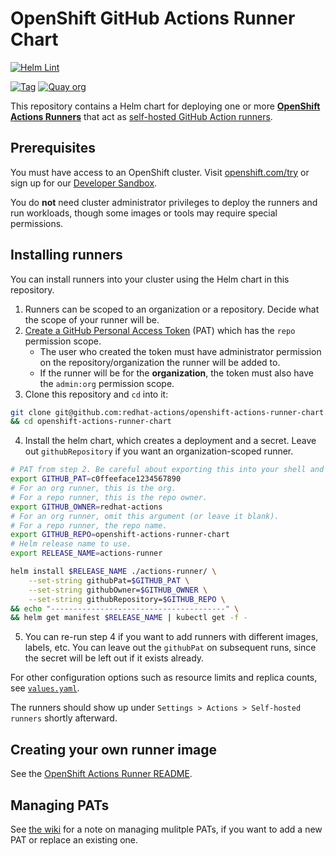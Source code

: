 # OpenShift GitHub Actions Runner Chart

[![Helm Lint](https://github.com/redhat-actions/openshift-actions-runner-chart/workflows/Helm%20Lint/badge.svg)](https://github.com/redhat-actions/openshift-actions-runner-chart/actions)

[![Tag](https://img.shields.io/github/v/tag/redhat-actions/openshift-actions-runner-chart)](https://github.com/redhat-actions/openshift-actions-runner-chart/tags)
[![Quay org](https://img.shields.io/badge/quay-redhat--github--actions-red)](https://quay.io/organization/redhat-github-actions)

This repository contains a Helm chart for deploying one or more [**OpenShift Actions Runners**](https://github.com/redhat-actions/openshift-actions-runner) that act as [self-hosted GitHub Action runners](https://docs.github.com/en/free-pro-team@latest/actions/hosting-your-own-runners/about-self-hosted-runners).

## Prerequisites
You must have access to an OpenShift cluster. Visit [openshift.com/try](https://www.openshift.com/try) or sign up for our [Developer Sandbox](https://developers.redhat.com/developer-sandbox).

You do **not** need cluster administrator privileges to deploy the runners and run workloads, though some images or tools may require special permissions.

## Installing runners

You can install runners into your cluster using the Helm chart in this repository.

1. Runners can be scoped to an organization or a repository. Decide what the scope of your runner will be.
2. [Create a GitHub Personal Access Token](https://docs.github.com/en/free-pro-team@latest/github/authenticating-to-github/creating-a-personal-access-token) (PAT) which has the `repo` permission scope.
    - The user who created the token must have administrator permission on the repository/organization the runner will be added to.
    - If the runner will be for the **organization**, the token must also have the `admin:org` permission scope.
3. Clone this repository and `cd` into it:
```bash
git clone git@github.com:redhat-actions/openshift-actions-runner-chart.git \
&& cd openshift-actions-runner-chart
```
4. Install the helm chart, which creates a deployment and a secret. Leave out `githubRepository` if you want an organization-scoped runner.

```bash
# PAT from step 2. Be careful about exporting this into your shell and history.
export GITHUB_PAT=c0ffeeface1234567890
# For an org runner, this is the org.
# For a repo runner, this is the repo owner.
export GITHUB_OWNER=redhat-actions
# For an org runner, omit this argument (or leave it blank).
# For a repo runner, the repo name.
export GITHUB_REPO=openshift-actions-runner-chart
# Helm release name to use.
export RELEASE_NAME=actions-runner

helm install $RELEASE_NAME ./actions-runner/ \
    --set-string githubPat=$GITHUB_PAT \
    --set-string githubOwner=$GITHUB_OWNER \
    --set-string githubRepository=$GITHUB_REPO \
&& echo "---------------------------------------" \
&& helm get manifest $RELEASE_NAME | kubectl get -f -
```

5. You can re-run step 4 if you want to add runners with different images, labels, etc. You can leave out the `githubPat` on subsequent runs, since the secret will be left out if it exists already.

For other configuration options such as resource limits and replica counts, see [`values.yaml`](./actions-runner/values.yaml).

The runners should show up under `Settings > Actions > Self-hosted runners` shortly afterward.

## Creating your own runner image
See the [OpenShift Actions Runner README](https://github.com/redhat-actions/openshift-action-runners#README.md).

## Managing PATs
See [the wiki](https://github.com/redhat-actions/openshift-actions-runner-chart/wiki/Managing-PATs) for a note on managing mulitple PATs, if you want to add a new PAT or replace an existing one.
